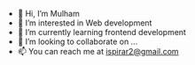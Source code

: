 - 👋 Hi, I’m Mulham
- 👀 I’m interested in Web development
- 🌱 I’m currently learning frontend development
- 💞️ I’m looking to collaborate on ...
- 📫 You can reach me at ispirar2@gmail.com

<!---
ispirar2/ispirar2 is a ✨ special ✨ repository because its `README.md` (this file) appears on your GitHub profile.
You can click the Preview link to take a look at your changes.
--->
